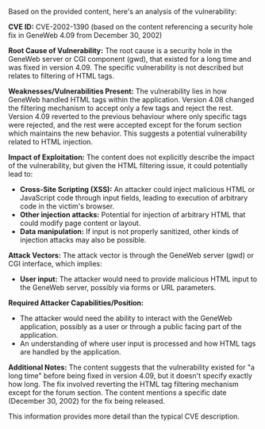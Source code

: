 Based on the provided content, here's an analysis of the vulnerability:

**CVE ID:** CVE-2002-1390 (based on the content referencing a security hole fix in GeneWeb 4.09 from December 30, 2002)

**Root Cause of Vulnerability:**
The root cause is a security hole in the GeneWeb server or CGI component (gwd), that existed for a long time and was fixed in version 4.09. The specific vulnerability is not described but relates to filtering of HTML tags.

**Weaknesses/Vulnerabilities Present:**
The vulnerability lies in how GeneWeb handled HTML tags within the application. Version 4.08 changed the filtering mechanism to accept only a few tags and reject the rest. Version 4.09 reverted to the previous behaviour where only specific tags were rejected, and the rest were accepted except for the forum section which maintains the new behavior. This suggests a potential vulnerability related to HTML injection.

**Impact of Exploitation:**
The content does not explicitly describe the impact of the vulnerability, but given the HTML filtering issue, it could potentially lead to:
*   **Cross-Site Scripting (XSS):** An attacker could inject malicious HTML or JavaScript code through input fields, leading to execution of arbitrary code in the victim's browser.
*   **Other injection attacks:** Potential for injection of arbitrary HTML that could modify page content or layout.
*   **Data manipulation:** If input is not properly sanitized, other kinds of injection attacks may also be possible.

**Attack Vectors:**
The attack vector is through the GeneWeb server (gwd) or CGI interface, which implies:
*   **User input:** The attacker would need to provide malicious HTML input to the GeneWeb server, possibly via forms or URL parameters.

**Required Attacker Capabilities/Position:**
*   The attacker would need the ability to interact with the GeneWeb application, possibly as a user or through a public facing part of the application.
*   An understanding of where user input is processed and how HTML tags are handled by the application.

**Additional Notes:**
The content suggests that the vulnerability existed for "a long time" before being fixed in version 4.09, but it doesn't specify exactly how long. The fix involved reverting the HTML tag filtering mechanism except for the forum section. The content mentions a specific date (December 30, 2002) for the fix being released.

This information provides more detail than the typical CVE description.
